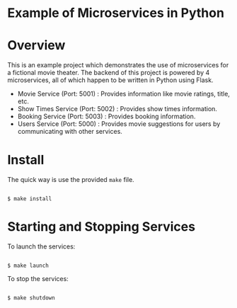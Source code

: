 # Example of Microservices in Python


Overview
========

This is an example project which demonstrates the use of microservices for a fictional movie theater. 
The backend of this project is powered by 4 microservices, all of which happen to be written in Python using 
Flask.
 * Movie Service (Port: 5001) : Provides information like movie ratings, title, etc.
 * Show Times Service (Port: 5002) : Provides show times information.
 * Booking Service (Port: 5003) : Provides booking information. 
 * Users Service (Port: 5000) : Provides movie suggestions for users by communicating with other services.

Install
=======

The quick way is use the provided `make` file.

<code>
$ make install
</code>

Starting and Stopping Services
==============================

To launch the services:

<code>
$ make launch
</code>

To stop the services: 

<code>
$ make shutdown
</code>



